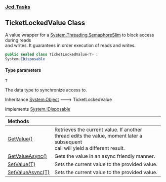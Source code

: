 ### [Jcd.Tasks](Jcd.Tasks.md 'Jcd.Tasks')

## TicketLockedValue<T> Class

A value wrapper for a [System.Threading.SemaphoreSlim](https://docs.microsoft.com/en-us/dotnet/api/System.Threading.SemaphoreSlim 'System.Threading.SemaphoreSlim') to block access during reads  
and writes. It guarantees in order execution of reads and writes.

```csharp
public sealed class TicketLockedValue<T> :
System.IDisposable
```
#### Type parameters

<a name='Jcd.Tasks.TicketLockedValue_T_.T'></a>

`T`

The data type to synchronize access to.

Inheritance [System.Object](https://docs.microsoft.com/en-us/dotnet/api/System.Object 'System.Object') &#129106; TicketLockedValue<T>

Implements [System.IDisposable](https://docs.microsoft.com/en-us/dotnet/api/System.IDisposable 'System.IDisposable')

| Methods | |
| :--- | :--- |
| [GetValue()](Jcd.Tasks.TicketLockedValue_T_.GetValue().md 'Jcd.Tasks.TicketLockedValue<T>.GetValue()') | Retrieves the current value. If another thread edits the value, moment later a subsequent<br/>call will yield a different result. |
| [GetValueAsync()](Jcd.Tasks.TicketLockedValue_T_.GetValueAsync().md 'Jcd.Tasks.TicketLockedValue<T>.GetValueAsync()') | Gets the value in an async friendly manner. |
| [SetValue(T)](Jcd.Tasks.TicketLockedValue_T_.SetValue(T).md 'Jcd.Tasks.TicketLockedValue<T>.SetValue(T)') | Sets the current value to the provided value. |
| [SetValueAsync(T)](Jcd.Tasks.TicketLockedValue_T_.SetValueAsync(T).md 'Jcd.Tasks.TicketLockedValue<T>.SetValueAsync(T)') | Sets the current value to the provided value. |
